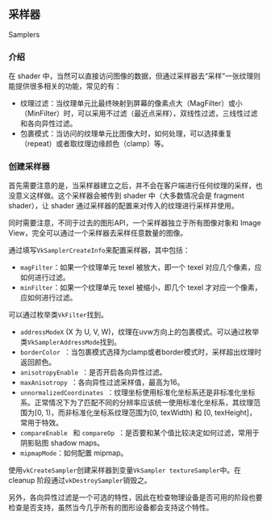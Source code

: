 ## 采样器

Samplers

### 介绍

在 shader 中，当然可以直接访问图像的数据，但通过采样器去“采样”一张纹理则能提供很多相关的功能，常见的有：

* 纹理过滤：当纹理单元比最终映射到屏幕的像素点大（MagFilter）或小（MinFilter）时，可以采用不过滤（最近点采样），双线性过滤，三线性过滤和各向异性过滤。
* 包裹模式：当访问的纹理单元比图像大时，如何处理，可以选择重复（repeat）或者取纹理边缘颜色（clamp）等。

### 创建采样器

首先需要注意的是，当采样器建立之后，并不会在客户端进行任何纹理的采样，也没意义这样做。这个采样器会被传到 shader 中（大多数情况会是 fragment shader），让 shader 通过采样器的配置来对传入的纹理进行采样并使用。

同时需要注意，不同于过去的图形API，一个采样器独立于所有图像对象和 Image View，完全可以通过一个采样器去采样任意数量的图像。

通过填写`VkSamplerCreateInfo`来配置采样器，其中包括：

* `magFilter`：如果一个纹理单元 texel 被放大，即一个 texel 对应几个像素，应如何进行过滤。
* `minFilter`：如果一个纹理单元 texel 被缩小，即几个 texel 才对应一个像素，应如何进行过滤。

可以通过枚举类`VkFilter`找到。

* `addressModeX` (X 为 U, V, W)，纹理在uvw方向上的包裹模式。可以通过枚举类`VkSamplerAddressMode`找到。
* `borderColor `：当包裹模式选择为clamp或者border模式时，采样超出纹理时返回颜色。
* `anisotropyEnable `：是否开启各向异性过滤。
* `maxAnisotropy `：各向异性过滤采样值，最高为16。
* `unnormalizedCoordinates `：纹理坐标使用标准化坐标系还是非标准化坐标系。正常情况下为了匹配不同的分辨率应该统一使用标准化坐标系，其纹理范围为[0, 1)，而非标准化坐标系纹理范围为[0, texWidth) 和 [0, texHeight]，常用于特效。
* `compareEnable ` 和 `compareOp `：是否要和某个值比较决定如何过滤，常用于阴影贴图 shadow maps。
* `mipmapMode`：如何配置 mipmap。

使用`vkCreateSampler`创建采样器到变量`VkSampler textureSampler`中。在 cleanup 阶段通过`vkDestroySampler`销毁之。

另外，各向异性过滤是一个可选的特性，因此在检查物理设备是否可用的阶段也要检查是否支持，虽然当今几乎所有的图形设备都会支持这个特性。
